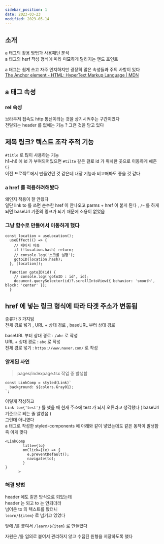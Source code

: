 ```yaml
---
sidebar_position: 1
date: 2023-03-23
modified: 2023-05-14
---
```


## 소개

a 태그의 활용 방법과 사용패턴 분석  
a 태그의 herf 작성 형식에 따라 미묘하게 달라지는 엔드 포인트

a 태그는 쉽게 쓰고 자주 인지하지만 굉장히 많은 속성들과 주의 사항이 있다  
[The Anchor element - HTML: HyperText Markup Language | MDN](https://developer.mozilla.org/en-US/docs/Web/HTML/Element/a)

## a 태그 속성

### rel 속성

브라우저 접속도 http 통신이라는 것을 상기시켜주는 구간이였다  
전달되는 header 를 없애는 기능 ? 그런 것을 담고 있다

## 제목 링크? 텍스트 조각 추적 기능

`#title` 로 많이 사용하는 기능  
h1~h6 에 id 가 부여되어있으면 `#tilte` 같은 걸로 id 가 위치한 곳으로 이동하게 해준다  
이전 프로젝트에서 만들었던 것 같은데 내장 기능과 비교해봐도 좋을 것 같다

### a href 를 적용하려해봤다

왜인지 적용이 잘 안됬다  
일단 link to 를 쓰면 순수한 href 이 안나오고 parms + href 이 붙게 된다 , `/~` 를 하게되면 baseUrl 기준의 링크가 되기 때문에 소용이 없었음

### 그냥 함수로 만들어서 이동하게 했다

```
const location = useLocation();
  useEffect(() => {
    // 페이지 이동
    if (!location.hash) return;
    // console.log('스크롤 실행');
    gotoID(location.hash);
  }, [location]);

  function gotoID(id) {
    // console.log('gotoID : id', id);
    document.querySelector(id)?.scrollIntoView({ behavior: 'smooth', block: 'center' });
  }
```

## href 에 넣는 링크 형식에 따라 타겟 주소가 변동됨

종류가 3 가지임  
전체 경로 넣기 , URL + 상대 경로 , baseURL 부터 상대 경로

baseURL 부터 상대 경로 : `/abc` 로 작성  
URL + 상대 경로 : `abc` 로 작성  
전체 경로 넣기 : `https://www.naver.com/` 로 작성

### 알게된 사연

> pages/indexpage.tsx 작업 중 발생함

```tsx
const LinkComp = styled(Link)`
  background: ${colors.Gray01};
`;
```

이렇게 작성하고  
`Link to={'test'}` 를 했을 때 현재 주소에 test 가 되서 오류라고 생각했다 ( baseUrl 기준으로 되는 줄 알았음 )  
그런데 아니였다  
a 태그로 작성한 styled-components 에 아래와 같이 넣었는데도 같은 동작이 발생함  
즉 이게 맞다

```tsx
<LinkComp
        title={to}
        onClick={(e) => {
          e.preventDefault();
          navigate(to);
        }
}
      >
```

### 해결 방법

header 에도 같은 방식으로 되있는데  
header 는 되고 to 는 안되더라  
넘어온 to 의 텍스트를 봤더니  
`learn/${item}` 로 넘기고 있었다

앞에 /를 붙여서 `/learn/${item}` 로 만들었다

자원은 /를 임의로 붙여서 관리하지 않고 수집된 원형을 저장하도록 했다
